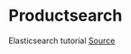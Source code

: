 # Productsearch
Elasticsearch tutorial
[Source](https://reflectoring.io/spring-boot-elasticsearch/)
